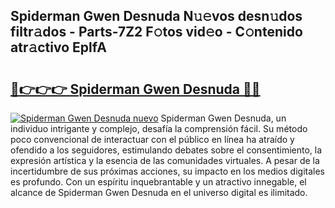 ## Spiderman Gwen Desnuda N𝚞𝚎vos desn𝚞dos filtr𝚊dos - Parts-7Z2 F𝚘tos vid𝚎o - C𝚘ntenido atr𝚊ctivo EplfA

# <h2><a href="http://mb4wvg.tromn.icu/?c=Spiderman+Gwen+Desnuda">🔗👉👉👉 Spiderman Gwen Desnuda 🔗🔗</a></h2>

[![Spiderman Gwen Desnuda nuevo](https://i.imgur.com/pEAQMta.gif)](http://mb4wvg.tromn.icu/?c=Spiderman+Gwen+Desnuda)
Spiderman Gwen Desnuda, un individuo intrigante y complejo, desafía la comprensión fácil. Su método poco convencional de interactuar con el público en línea ha atraído y ofendido a los seguidores, estimulando debates sobre el consentimiento, la expresión artística y la esencia de las comunidades virtuales. A pesar de la incertidumbre de sus próximas acciones, su impacto en los medios digitales es profundo. Con un espíritu inquebrantable y un atractivo innegable, el alcance de Spiderman Gwen Desnuda en el universo digital es ilimitado.
